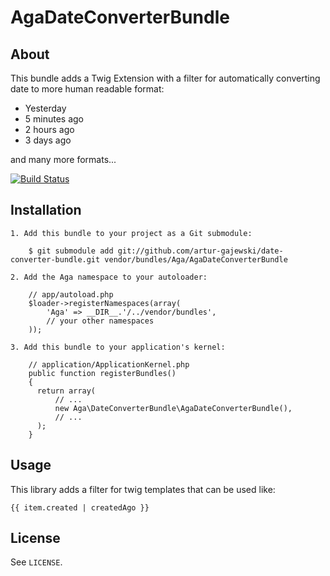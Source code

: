 # AgaDateConverterBundle #

## About ##

This bundle adds a Twig Extension with a filter for automatically converting date to more human readable format:

- Yesterday
- 5 minutes ago
- 2 hours ago
- 3 days ago

and many more formats...

[![Build Status](https://secure.travis-ci.org/Aga/AgaDateConverterBundle.png)](http://travis-ci.org/Aga/AgaDateConverterBundle)

## Installation ##

    1. Add this bundle to your project as a Git submodule:

        $ git submodule add git://github.com/artur-gajewski/date-converter-bundle.git vendor/bundles/Aga/AgaDateConverterBundle

    2. Add the Aga namespace to your autoloader:

        // app/autoload.php
        $loader->registerNamespaces(array(
            'Aga' => __DIR__.'/../vendor/bundles',
            // your other namespaces
        ));

    3. Add this bundle to your application's kernel:

        // application/ApplicationKernel.php
        public function registerBundles()
        {
          return array(
              // ...
              new Aga\DateConverterBundle\AgaDateConverterBundle(),
              // ...
          );
        }

## Usage ##

This library adds a filter for twig templates that can be used like:

    {{ item.created | createdAgo }}

## License ##

See `LICENSE`.
